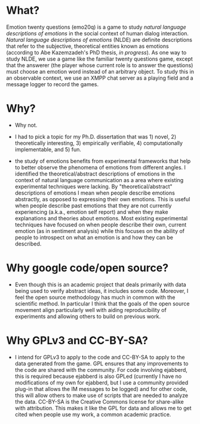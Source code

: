 # What? #

Emotion twenty questions (emo20q) is a game to study _natural language descriptions of emotions_ in the social context of human dialog interaction.  _Natural language descriptions of emotions_ (NLDE) are definite descriptions that refer to the subjective, theoretical entities known as emotions (according to Abe Kazemzadeh's PhD thesis, _in progress_).  As one way to study NLDE, we use a game like the familiar twenty questions game, except that the answerer (the player whose current role is to answer the questions) must choose an emotion word instead of an arbitrary object.  To study this in an observable context, we use an XMPP chat server as a playing field and a message logger to record the games.

# Why? #

  * Why not.

  * I had to pick a topic for my Ph.D. dissertation that was 1) novel, 2) theoretically interesting, 3) empirically verifiable, 4) computationally implementable, and 5) fun.

  * the study of emotions benefits from experimental frameworks that help to better observe the phenomena of emotions from different angles.  I identified the theoretical/abstract descriptions of emotions in the context of natural language communication as a area where existing experimental techniques were lacking.  By "theoretical/abstract" descriptions of emotions I mean when people describe emotions abstractly, as opposed to expressing their own emotions.  This is useful when people describe past emotions that they are not currently experiencing (a.k.a., emotion self report) and when they make explanations and theories about emotions.  Most existing experimental techniques have focused on when people describe their own, current emotion (as in sentiment analysis) while this focuses on the ability of people to introspect on what an emotion is and how they can be described.


# Why google code/open source? #

  * Even though this is an academic project that deals primarily with data being used to verify abstract ideas, it includes some code.  Moreover, I feel the open source methodology has much in common with the scientific method.  In particular I think that the goals of the open source movement align particularly well with aiding reproducibility of experiments and allowing others to build on previous work.

# Why GPLv3 and CC-BY-SA? #

  * I intend for GPLv3 to apply to the code and CC-BY-SA to apply to the data generated from the game.  GPL ensures that any improvements to the code are shared with the community.  For code involving ejabberd, this is required because ejabberd is also GPLed (currently I have no modifications of my own for ejabberd, but I use a community provided plug-in that allows the IM messages to be logged) and for other code, this will allow others to make use of scripts that are needed to analyze the data.  CC-BY-SA is the Creative Commons license for share-alike with attribution.  This makes it like the GPL for data and allows me to get cited when people use my work, a common academic practice.